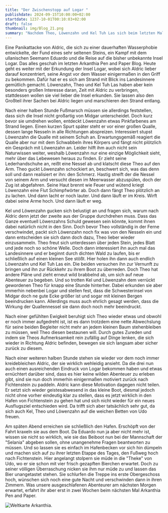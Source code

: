 ```yaml
---
title: "Der Zwischenstopp auf Logar "
publishdate: 2024-09-15T10:00:00+02:00
startdate: 1237-10-01T00:10:03+02:00
draft: false
thumbnail: img/Blog_21.png
summary: "Nachdem Theo, Löwenzahn und Kel Tuh Las sich beim letzten Mal dazu entschieden haben, Aldric noch auf die nächste Insel zu schleppen, erkunden sie diese heute auch zu dritt. Dabei macht Löwenzahn einen interessanten Fund. Worum es sich dabei handelt, erfahrt ihr hier:"
---
```


 Eine Panikattacke von Aldric, die sich zu einer dauerhaften Wasserphobie entwickelte, der Fund eines sehr seltenen Steins, ein Kampf mit dem ullanischen Seemann Eduardo und die Reise auf die bisher unbekannte Insel Logar. Das alles geschah im letzten Arkanthia Pen and Paper Blog. Heute geht es weiter mit der Erkundung der Insel Logar, wobei sich Aldric lieber darauf konzentriert, seine Angst vor dem Wasser einigermaßen in den Griff zu bekommen. Dafür hat er es sich am Strand mit Blick ins Landesinnere gemütlich gemacht. Löwenzahn, Theo und Kel Tuh Las haben aber kein besonders großen Interesse daran, Zeit mit Aldric zu verbringen, stattdessen wollen sie viel lieber die Insel erkunden. Sie lassen also den Großteil ihrer Sachen bei Aldric liegen und marschieren den Strand entlang.

Nach einer halben Stunde Fußmarsch müssen sie allerdings feststellen, dass sich die Insel nicht großartig von Midgar unterscheidet. Doch kurz bevor sie umdrehen wollen, entdeckt Löwenzahn etwas Pinkfarbenes am Strand liegen. Einen kurzen Spurt später steht er vor einer großen Qualle, dessen lange Nesseln in alle Richtungen abspreizen. Interessiert stupst Löwenzahn die Qualle mit seinem Schuh an. Erwartungsgemäß reagiert die Qualle aber nur mit dem Schwabbeln ihres Körpers und fängt nicht plötzlich ein Gespräch mit Löwenzahn an. Leider hilft ihm auch nicht sein Naturwissen weiter, weshalb Löwenzahn nur eine einzige Möglichkeit sieht, mehr über das Lebewesen heraus zu finden. Er zieht seine Lederhandschuhe an, reißt eine Nessel ab und klatscht diese Theo auf den Arm. Theo guckt Löwenzahn schockiert an, beschwert sich, was das denn soll und dann realisiert er ihn: den Schmerz. Hastig streift der die Nessel von seinem Arm und versucht diesen im Meerwasser abzuspülen, doch der Zug ist abgefahren. Seine Haut brennt wie Feuer und wütend kriegt Löwenzahn eine Flut Schimpfwörter ab. Doch dann fängt Theo plötzlich an zu lachen. Und dann lacht er noch lauter. Und dann läuft er im Kreis. Wirft dabei seine Arme hoch. Und dann läuft er weg.

Kel und Löwenzahn gucken sich belustigt an und fragen sich, warum nach Aldric denn jetzt der zweite aus der Gruppe durchdrehen muss. Dass das Ganze eventuell Löwenzahns Schuld gewesen sein könnte, kommt ihnen dabei natürlich nicht in den Sinn. Doch bevor Theo vollständig in der Ferne verschwindet, packt sich Löwenzahn noch fix was von den Nesseln ein und dann entscheiden sie sich dann doch dazu, Theo lieber wieder einzusammeln. Theo freut sich unterdessen über jeden Stein, jedes Blatt und jede noch so schöne Welle. Doch dann interessiert ihn auch mal das Landesinnere und er beginnt durch dichten Wald zu laufen, bis er schließlich auf einen kleinen See stößt. Hier holen ihn dann auch endlich Löwenzahn und Kel Tuh Las ein. Die beiden versuchen ihn zur Vernunft zu bringen und ihn zur Rückkehr zu ihrem Boot zu überreden. Doch Theo hat andere Pläne und zieht erneut wild brabbelnd ab, um sich auf neue Abenteuer zu begeben. Und so trotten Kel und Löwenzahn dem verrückt gewordenen Theo für knapp eine Stunde hinterher. Dabei erkunden sie aber immerhin nebenbei Logar und stellen fest, dass die Schwesterinsel von Midgar doch ne gute Ecke größer ist und sogar mit kleinen Bergen beeindrucken kann. Allerdings muss auch ehrlich gesagt werden, dass die Wirkung der Quallennessel sie dann doch noch mehr beeindruckt.

Nach einer gefühlten Ewigkeit beruhigt sich Theo wieder etwas und obwohl er noch immer aufgedreht ist, ist es dann trotzdem eine nette Abwechslung für seine beiden Begleiter nicht mehr an jedem kleinen Baum stehenbleiben zu müssen, weil Theo diesen bestaunen will. Durch gutes Zureden und indem sie Theos Aufmerksamkeit rein zufällig auf Dinge lenken, die sich wieder in Richtung Aldric befinden, bewegen sie sich langsam aber sicher zurück zu diesem. 

Nach einer weiteren halben Stunde stehen sie wieder vor dem noch immer kreidebleichen Aldric, der sie wirklich wehleidig ansieht. Da die drei nun auch einen ausreichenden Eindruck von Logar bekommen haben und etwas ernüchtert darüber sind, dass es hier keine wilden Abenteuer zu erleben gibt, sind sie nun doch immerhin einigermaßen motiviert zurück nach Fichtenstein zu paddeln. Aldric kann diese Motivation dagegen nicht teilen. Er setzt sich wieder geistesabwesend in das kleine Boot, diesmal jedoch nicht ohne vorher eindeutig klar zu stellen, dass es jetzt wirklich in den Hafen von Fichtenstein zu gehen hat und sich nicht wieder für ein neues Ausflugsziel entschieden wird. Da trifft sich aber tatsächlich sehr gut, da sich auch Kel, Theo und Löwenzahn auf die weichen Betten von Udo freuen. 

Am späten Abend erreichen sie schließlich den Hafen. Erschöpft von der Fahrt kraxeln sie aus dem Boot. Da Eduardo nun ja aber nicht mehr ist, wissen sie nicht so wirklich, wie sie das Beiboot nun bei der Mannschaft der "Selania" abgeben sollen, ohne unangenehme Fragen beantworten zu müssen. Und so lassen sie es einfach im Hafenbecken vor sich hin dümpeln und machen sich auf zu ihrer letzten Etappe des Tages, den Fußweg hoch nach Fichtenstein. Hier angelangt stolpern sie müde in die "Theke" von Udo, wo er sie schon mit vier frisch gezapften Bierchen erwartet. Doch zu seiner völligen Überraschung nicken sie ihm nur müde zu und lassen das Bier unangetastet stehen. Sie schlurfen die Treppe ins erste Obergeschoss hoch, wünschen sich noch eine gute Nacht und verschwinden dann in ihren Zimmern. Was unsere ausgeschlafenen Abenteurer am nächsten Morgen erwartet, erfahrt ihr aber erst in zwei Wochen beim nächsten Mal Arkanthia Pen and Paper.

<div class="img-max center">
  <img class="img-fluid" title="Weltkarte Arkanthia" alt="Weltkarte Arkanthia." src="/img/Arkanthia_Full_Map_Logar_to_Fichtenstein.jpg" />
</div>


